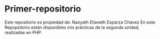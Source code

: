 # Primer-repositorio
Este repositorio es propiedad de: Nazyath Elianeth Esparza Chávez
  En este Repopsitorio están disponibles mis prácticas de la segunda unidad, realizadas en PHP.                 
